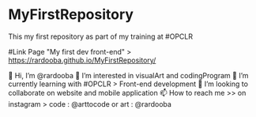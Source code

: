 # MyFirstRepository
This my first repository as part of my training at #OPCLR

#Link Page "My first dev front-end" > https://rardooba.github.io/MyFirstRepository/

👋 Hi, I’m @rardooba
👀 I’m interested in visualArt and codingProgram
🌱 I’m currently learning with #OPCLR > Front-end development
💞️ I’m looking to collaborate on website and mobile application
📫 How to reach me >> on instagram > code : @arttocode or art : @rardooba
